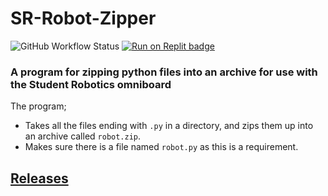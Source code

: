 # SR-Robot-Zipper
![GitHub Workflow Status](https://img.shields.io/github/workflow/status/ma1ted/SR-Robot-Zipper/Rust)
[![Run on Replit badge](https://replit.com/badge/github/malted/SR-Robot-Zipper)](https://replit.com/@malted/SR-Robot-Zipper)
### A program for zipping python files into an archive for use with the Student Robotics omniboard

The program;
* Takes all the files ending with `.py` in a directory, and zips them up into an archive called `robot.zip`.
* Makes sure there is a file named `robot.py` as this is a requirement.

## [Releases]()
